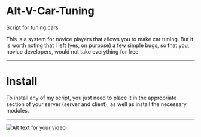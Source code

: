 # Alt-V-Car-Tuning
Script for tuning cars

This is a system for novice players that allows you to make car tuning. But it is worth noting that I left (yes, on purpose) a few simple bugs, so that you, novice developers, would not take everything for free.

------------

# Install

To install any of my script, you just need to place it in the appropriate section of your server (server and client), as well as install the necessary modules.

------------

[![Alt text for your video](https://img.youtube.com/vi/w2S1I8dlOIs/0.jpg)](https://youtu.be/yzeCaSmAUVU)
